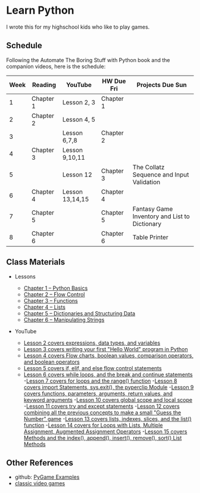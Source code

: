 # Learn Python

I wrote this for my highschool kids who like to play games.


## Schedule

Following the Automate The Boring Stuff with Python book and the companion videos, here is the schedule:

| Week | Reading   | YouTube           | HW Due Fri | Projects Due Sun
|------|-----------|-------------------|-----------|----------------------------------
| 1    | Chapter 1 | Lesson 2, 3       | Chapter 1 |
| 2    | Chapter 2 | Lesson 4, 5       |           |
| 3    |           | Lesson 6,7,8      | Chapter 2 |
| 4    | Chapter 3 | Lesson 9,10,11    |           |
| 5    |           | Lesson 12         | Chapter 3 | The Collatz Sequence and Input Validation 
| 6    | Chapter 4 | Lesson 13,14,15   | Chapter 4 |
| 7    | Chapter 5 |                   | Chapter 5 | Fantasy Game Inventory and List to Dictionary
| 8    | Chapter 6 |                   | Chapter 6 | Table Printer


## Class Materials

- Lessons
  - [Chapter 1 – Python Basics](https://automatetheboringstuff.com/2e/chapter1/)
  - [Chapter 2 – Flow Control](https://automatetheboringstuff.com/2e/chapter2/)
  - [Chapter 3 – Functions](https://automatetheboringstuff.com/2e/chapter3/)
  - [Chapter 4 – Lists](https://automatetheboringstuff.com/2e/chapter4/)
  - [Chapter 5 – Dictionaries and Structuring Data](https://automatetheboringstuff.com/2e/chapter5/)
  - [Chapter 6 – Manipulating Strings](https://automatetheboringstuff.com/2e/chapter6/)

- YouTube
  - [Lesson 2 covers expressions, data types, and variables](https://www.youtube.com/watch?v=7qHMXu99d88&list=PL0-84-yl1fUnRuXGFe_F7qSH1LEnn9LkW&index=2)
  - [Lesson 3 covers writing your first "Hello World" program in Python](https://www.youtube.com/watch?v=buMTH6ICnqk&list=PL0-84-yl1fUnRuXGFe_F7qSH1LEnn9LkW&index=3)
  - [Lesson 4 covers Flow charts, boolean values, comparison operators, and boolean operators](https://www.youtube.com/watch?v=buMTH6ICnqk&list=PL0-84-yl1fUnRuXGFe_F7qSH1LEnn9LkW&index=4)
  - [Lesson 5 covers if, elif, and else flow control statements](https://www.youtube.com/watch?v=buMTH6ICnqk&list=PL0-84-yl1fUnRuXGFe_F7qSH1LEnn9LkW&index=5)
  - [Lesson 6 covers while loops, and the break and continue statements](https://www.youtube.com/watch?v=buMTH6ICnqk&list=PL0-84-yl1fUnRuXGFe_F7qSH1LEnn9LkW&index=6)
  -[Lesson 7 covers for loops and the range() function](https://www.youtube.com/watch?v=buMTH6ICnqk&list=PL0-84-yl1fUnRuXGFe_F7qSH1LEnn9LkW&index=7)
  -[Lesson 8 covers import Statements, sys.exit(), the pyperclip Module](https://www.youtube.com/watch?v=buMTH6ICnqk&list=PL0-84-yl1fUnRuXGFe_F7qSH1LEnn9LkW&index=8)
  -[Lesson 9 covers functions, parameters, arguments, return values, and keyword arguments](https://www.youtube.com/watch?v=buMTH6ICnqk&list=PL0-84-yl1fUnRuXGFe_F7qSH1LEnn9LkW&index=9)
  -[Lesson 10 covers global scope and local scope](https://www.youtube.com/watch?v=buMTH6ICnqk&list=PL0-84-yl1fUnRuXGFe_F7qSH1LEnn9LkW&index=10)
  -[Lesson 11 covers try and except statements](https://www.youtube.com/watch?v=buMTH6ICnqk&list=PL0-84-yl1fUnRuXGFe_F7qSH1LEnn9LkW&index=11)
  -[Lesson 12 covers combining all the previous concepts to make a small "Guess the Number" game](https://www.youtube.com/watch?v=buMTH6ICnqk&list=PL0-84-yl1fUnRuXGFe_F7qSH1LEnn9LkW&index=12)
  -[Lesson 13 covers lists, indexes, slices, and the list() function](https://www.youtube.com/watch?v=buMTH6ICnqk&list=PL0-84-yl1fUnRuXGFe_F7qSH1LEnn9LkW&index=13)
  -[Lesson 14 covers for Loops with Lists, Multiple Assignment, Augmented Assignment Operators](https://www.youtube.com/watch?v=buMTH6ICnqk&list=PL0-84-yl1fUnRuXGFe_F7qSH1LEnn9LkW&index=14)
  -[Lesson 15 covers Methods and the index(), append(), insert(), remove(), sort() List Methods](https://www.youtube.com/watch?v=buMTH6ICnqk&list=PL0-84-yl1fUnRuXGFe_F7qSH1LEnn9LkW&index=15)

## Other References

- github: [PyGame Examples](https://github.com/Rabbid76/PyGameExamplesAndAnswers)
- [classic video games](http://www.classicgaming.cc)